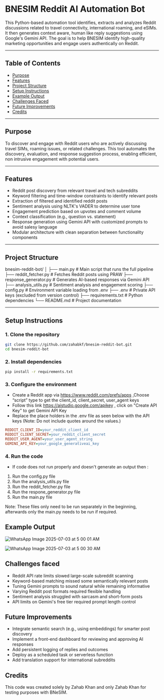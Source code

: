 # BNESIM Reddit AI Automation Bot

This Python-based automation tool identifies, extracts and analyzes Reddit discussions related to travel connectivity, international roaming, and eSIMs. It then generates context aware, human like reply suggestions using Google's Gemini API. The goal is to help BNESIM identify high-quality marketing opportunities and engage users authentically on Reddit.

---

## Table of Contents

- [Purpose](#purpose)
- [Features](#features)
- [Project Structure](#project-structure)
- [Setup Instructions](#setup-instructions)
- [Example Output](#example-output)
- [Challenges Faced](#challenges-faced)
- [Future Improvements](#future-improvements)
- [Credits](#credits)

---

## Purpose

To discover and engage with Reddit users who are actively discussing travel SIMs, roaming issues, or related challenges. This tool automates the discovery, evaluation, and response suggestion process, enabling efficient, non intrusive engagement with potential users.

---

## Features

- Reddit post discovery from relevant travel and tech subreddits
- Keyword filtering and time-window constraints to identify relevant posts
- Extraction of filtered and identified reddit posts
- Sentiment analysis using NLTK's VADER to determine user tone
- Engagement prediction based on upvotes and comment volume
- Context classification (e.g., question vs. statement)
- Response generation using Gemini API with customized prompts to avoid salesy language
- Modular architecture with clean separation between functionality components

---

## Project Structure

bnesim-reddit-bot/
│
├── main.py # Main script that runs the full pipeline
├── reddit_fetcher.py # Fetches Reddit posts using PRAW
├── response_generator.py # Generates AI-based responses via Gemini API
├── analysis_utils.py # Sentiment analysis and engagement scoring
├── config.py # Environment variable loading from .env
├── .env # Private API keys (excluded from version control)
├── requirements.txt # Python dependencies
└── README.md # Project documentation


---

## Setup Instructions

### 1. Clone the repository

```bash
git clone https://github.com/zahabkf/bnesim-reddit-bot.git
cd bnesim-reddit-bot
```
### 2. Install dependencies

```bash
pip install -r requirements.txt
```

### 3. Configure the environment

- Create a Reddit app via https://www.reddit.com/prefs/apps ,Choose “script” type to get the client_id, client_secret, user_agent keys
- Follow this link https://aistudio.google.com/apikey , click on "Create API Key" to get Gemini API Key
- Replace the place holders in the .env file as seen below with the API keys (Note: Do not include quotes around the values.)

```ini
REDDIT_CLIENT_ID=your_reddit_client_id
REDDIT_CLIENT_SECRET=your_reddit_client_secret
REDDIT_USER_AGENT=your_user_agent_string
GEMINI_API_KEY=your_google_generativeai_key
```

### 4. Run the code

- If code does not run properly and doesn't generate an output then : 
1. Run the config.py file
2. Run the analysis_utils.py file
3. Run the reddit_fetcher.py file
4. Run the respone_generator.py file
5. Run the main.py file

Note: These files only need to be run separately in the beginning, afterwards only the main.py needs to be run if required.

## Example Output

![WhatsApp Image 2025-07-03 at 5 00 01 AM](https://github.com/user-attachments/assets/c320db84-8460-4c27-bfd4-b399d5713b68)

![WhatsApp Image 2025-07-03 at 5 00 30 AM](https://github.com/user-attachments/assets/ef503ed7-8ed3-4487-85f9-962fd7bab867)

## Challenges faced

- Reddit API rate limits slowed large-scale subreddit scanning
- Keyword-based matching missed some semantically relevant posts
- Tuning Gemini prompts to sound natural while remaining informative
- Varying Reddit post formats required flexible handling
- Sentiment analysis struggled with sarcasm and short-form posts
- API limits on Gemini's free tier required prompt length control

## Future Improvements

- Integrate semantic search (e.g., using embeddings) for smarter post discovery
- Implement a front-end dashboard for reviewing and approving AI responses
- Add persistent logging of replies and outcomes
- Deploy as a scheduled task or serverless function
- Add translation support for international subreddits

## Credits

This code was created solely by Zahab Khan and only Zahab Khan for testing purposes with BNeSIM.
